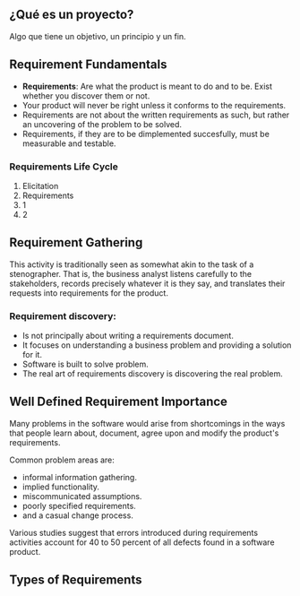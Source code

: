 ## ¿Qué es un proyecto?
Algo que tiene un objetivo, un principio y un fin.

## Requirement Fundamentals
- __Requirements__: Are what the product is meant to do and to be. Exist whether you discover them or not.
- Your product will never be right unless it conforms to the requirements.
- Requirements are not about the written requirements as such, but rather an uncovering of the problem to be solved.
- Requirements, if they are to be dimplemented succesfully, must be measurable and testable.

### Requirements Life Cycle
1. Elicitation
2. Requirements 
3. 1
4. 2
 
## Requirement Gathering 
This activity is traditionally seen as somewhat akin to the task of a stenographer. That is, the business analyst listens carefully to the stakeholders, records precisely whatever it is they say, and translates their requests into requirements for the product.


### Requirement discovery:
- Is not principally about writing a requirements document.
- It focuses on understanding a business problem and providing a solution for it.
- Software is built to solve problem.
- The real art of requirements discovery is discovering the real problem.

## Well Defined Requirement Importance
Many problems in the software would arise from shortcomings in the ways that people learn about, document, agree upon and modify the product's requirements.

Common problem areas are:
- informal information gathering.
- implied functionality.
- miscommunicated assumptions.
- poorly specified requirements.
- and a casual change process.

Various studies suggest that errors introduced during requirements activities account for 40 to 50 percent of all defects found in a software product.

## Types of Requirements

